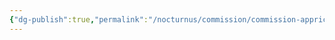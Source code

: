 ```yaml
---
{"dg-publish":true,"permalink":"/nocturnus/commission/commission-apprication//","tags":["gardenEntry"]}
---
```



